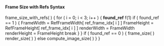 #### Frame Size with Refs Syntax

<div class="syntax">
frame_size_with_refs( ) {
    for ( i = 0; i < 3; i++ ) {
        <b>found_ref</b>                                                     f(1)
        if ( found_ref == 1 ) {
            FrameWidth = RefFrameWidth[ ref_frame_idx[ i ] ]
            FrameHeight = RefFrameHeight[ ref_frame_idx[ i ] ]
            renderWidth = FrameWidth
            renderHeight = FrameHeight
            break
        }
    }
    if ( found_ref == 0 ) {
        frame_size( )
        render_size( )
    } else
        compute_image_size( )
    }
}

</div>
